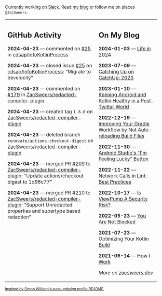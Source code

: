 Currently working on [Slack](https://slack.com/). Read [my blog](https://zacsweers.dev/) or follow me on places `@ZacSweers`.

<table><tr><td valign="top" width="60%">

## GitHub Activity
<!-- githubActivity starts -->
**2024-04-23** — commented on [#25](https://github.com/cdsap/InfoKotlinProcess/issues/25#issuecomment-2073874753) in [cdsap/InfoKotlinProcess](https://github.com/cdsap/InfoKotlinProcess)

**2024-04-23** — closed issue [#25](https://github.com/cdsap/InfoKotlinProcess/issues/25) on [cdsap/InfoKotlinProcess](https://github.com/cdsap/InfoKotlinProcess): "Migrate to develocity"

**2024-04-23** — commented on [#179](https://github.com/ZacSweers/redacted-compiler-plugin/pull/179#issuecomment-2073232789) in [ZacSweers/redacted-compiler-plugin](https://github.com/ZacSweers/redacted-compiler-plugin)

**2024-04-23** — created tag `1.8.0` on [ZacSweers/redacted-compiler-plugin](https://github.com/ZacSweers/redacted-compiler-plugin)

**2024-04-23** — deleted branch `renovate/actions-checkout-digest` on [ZacSweers/redacted-compiler-plugin](https://github.com/ZacSweers/redacted-compiler-plugin)

**2024-04-23** — merged PR [#209](https://github.com/ZacSweers/redacted-compiler-plugin/pull/209) to [ZacSweers/redacted-compiler-plugin](https://github.com/ZacSweers/redacted-compiler-plugin): "Update actions/checkout digest to 1d96c77"

**2024-04-23** — merged PR [#210](https://github.com/ZacSweers/redacted-compiler-plugin/pull/210) to [ZacSweers/redacted-compiler-plugin](https://github.com/ZacSweers/redacted-compiler-plugin): "Support Unredacted properties and supertype based redaction"
<!-- githubActivity ends -->
</td><td valign="top" width="40%">

## On My Blog
<!-- blog starts -->
**2024-01-03** — [Life in 2024](https://www.zacsweers.dev/life-in-2024/)

**2023-07-09** — [Catching Up on CatchUp: 2023](https://www.zacsweers.dev/catching-up-on-catchup-2023/)

**2023-01-10** — [Keeping Android and Kotlin Healthy in a Post-Twitter World](https://www.zacsweers.dev/keeping-android-healthy/)

**2022-12-19** — [Improving Your Gradle Workflow by Not Auto-reloading Build Files](https://www.zacsweers.dev/improving-your-workflow-by-not-auto-reloading-build-files/)

**2022-11-30** — [Android Studio's "I'm Feeling Lucky" Button](https://www.zacsweers.dev/android-studios-im-feeling-lucky-button/)

**2022-11-22** — [Network Calls in Lint: Best Practices](https://www.zacsweers.dev/network-calls-in-lint-best-practices/)

**2022-10-17** — [Is ViewPump A Security Risk?](https://www.zacsweers.dev/is-viewpump-a-security-risk/)

**2022-05-23** — [You Are Not Blocked](https://www.zacsweers.dev/you-are-not-blocked/)

**2021-07-23** — [Optimizing Your Kotlin Build](https://www.zacsweers.dev/optimizing-your-kotlin-build/)

**2021-06-14** — [How I Work](https://www.zacsweers.dev/how-i-work/)
<!-- blog ends -->
_More on [zacsweers.dev](https://zacsweers.dev/)_
</td></tr></table>

<sub><a href="https://simonwillison.net/2020/Jul/10/self-updating-profile-readme/">Inspired by Simon Willison's auto-updating profile README.</a></sub>